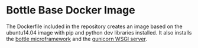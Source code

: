 # Bottle Base Docker Image

The Dockerfile included in the repository creates an image based on the
ubuntu14.04 image with pip and python dev libraries installed. It also
installs the [bottle microframework](http://bottlepy.org) and the [gunicorn
WSGI server](http://gunicorn.org).

